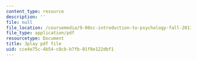 ```yaml
---
content_type: resource
description: ''
file: null
file_location: /coursemedia/9-00sc-introduction-to-psychology-fall-2011/cce4e75c4b54c8cbb7fb01f8e122dbf1_2fbrl6WoIyo.pdf
file_type: application/pdf
resourcetype: Document
title: 3play pdf file
uid: cce4e75c-4b54-c8cb-b7fb-01f8e122dbf1
---
```

